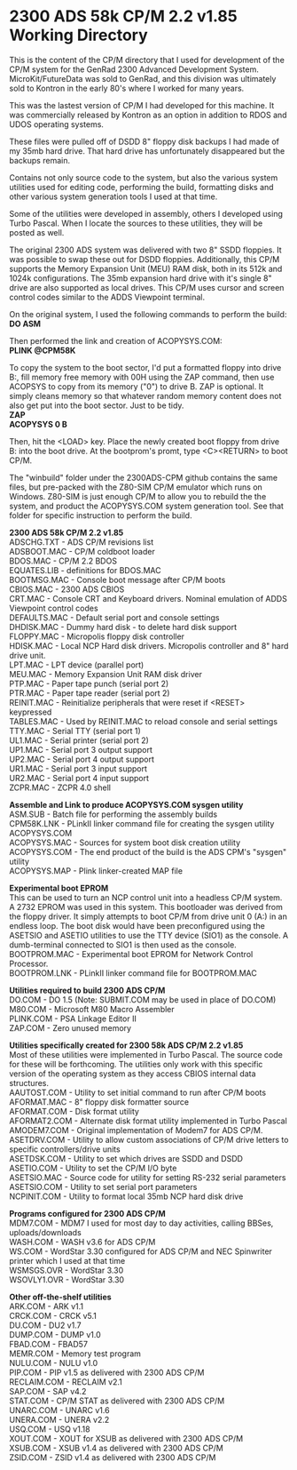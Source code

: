 # 2300 ADS 58k CP/M 2.2 v1.85 Working Directory

This is the content of the CP/M directory that I used for development of the CP/M system
for the GenRad 2300 Advanced Development System. MicroKit/FutureData was sold to GenRad,
and this division was ultimately sold to Kontron in the early 80's where I worked for
many years.

This was the lastest version of CP/M I had developed for this machine. It was commercially
released by Kontron as an option in addition to RDOS and UDOS operating systems.

These files were pulled off of DSDD 8" floppy disk backups I had made of my 35mb hard drive.
That hard drive has unfortunately disappeared but the backups remain.

Contains not only source code to the system, but also the various system utilities
used for editing code, performing the build, formatting disks and other various
system generation tools I used at that time.

Some of the utilities were developed in assembly, others I developed using Turbo Pascal.
When I locate the sources to these utilities, they will be posted as well.

The original 2300 ADS system was delivered with two 8" SSDD floppies. It was possible
to swap these out for DSDD floppies. Additionally, this CP/M supports the Memory
Expansion Unit (MEU) RAM disk, both in its 512k and 1024k configurations. The 35mb
expansion hard drive with it's single 8" drive are also supported as local drives. This
CP/M uses cursor and screen control codes similar to the ADDS Viewpoint terminal.

On the original system, I used the following commands to perform the build:<br>
<b>DO ASM</b><br>

Then performed the link and creation of ACOPYSYS.COM:<br>
<b>PLINK @CPM58K</b><br>

To copy the system to the boot sector, I'd put a formatted floppy into drive B:,
fill memory free memory with 00H using the ZAP command, then use ACOPSYS to copy
from its memory ("0") to drive B. ZAP is optional. It simply cleans memory so that
whatever random memory content does not also get put into the boot sector. Just to
be tidy.<br>
<b>ZAP</b><br>
<b>ACOPYSYS 0 B</b><br>

Then, hit the \<LOAD\> key. Place the newly created boot floppy from drive B: into the
boot drive. At the bootprom's promt, type \<C\>\<RETURN\> to boot CP/M.

The "winbuild" folder under the 2300ADS-CPM github contains the same files, but pre-packed
with the Z80-SIM CP/M emulator which runs on Windows. Z80-SIM is just enough CP/M to
allow you to rebuild the the system, and product the ACOPYSYS.COM system generation
tool. See that folder for specific instruction to perform the build.

<b>2300 ADS 58k CP/M 2.2 v1.85</b><br>
ADSCHG.TXT    - ADS CP/M revisions list<br>
ADSBOOT.MAC   - CP/M coldboot loader<br>
BDOS.MAC      - CP/M 2.2 BDOS<br>
EQUATES.LIB   - definitions for BDOS.MAC<br>
BOOTMSG.MAC   - Console boot message after CP/M boots<br>
CBIOS.MAC     - 2300 ADS CBIOS<br>
CRT.MAC       - Console CRT and Keyboard drivers. Nominal emulation of ADDS Viewpoint control codes<br>
DEFAULTS.MAC  - Default serial port and console settings<br>
DHDISK.MAC    - Dummy hard disk - to delete hard disk support<br>
FLOPPY.MAC    - Micropolis floppy disk controller<br>
HDISK.MAC     - Local NCP Hard disk drivers. Micropolis controller and 8" hard drive unit.<br>
LPT.MAC       - LPT device (parallel port)<br>
MEU.MAC       - Memory Expansion Unit RAM disk driver<br>
PTP.MAC       - Paper tape punch (serial port 2)<br>
PTR.MAC       - Paper tape reader (serial port 2)<br>
REINIT.MAC    - Reinitialize peripherals that were reset if \<RESET\> keypressed<br>
TABLES.MAC    - Used by REINIT.MAC to reload console and serial settings<br>
TTY.MAC       - Serial TTY (serial port 1)<br>
UL1.MAC       - Serial printer (serial port 2)<br>
UP1.MAC       - Serial port 3 output support<br>
UP2.MAC       - Serial port 4 output support<br>
UR1.MAC       - Serial port 3 input support<br>
UR2.MAC       - Serial port 4 input support<br>
ZCPR.MAC      - ZCPR 4.0 shell<br>

<b>Assemble and Link to produce ACOPYSYS.COM sysgen utility</b><br> 
ASM.SUB       - Batch file for performing the assembly builds<br>
CPM58K.LNK    - PLinkII linker command file for creating the sysgen utility ACOPYSYS.COM<br>
ACOPYSYS.MAC  - Sources for system boot disk creation utility<br>
ACOPYSYS.COM  - The end product of the build is the ADS CPM's "sysgen" utility<br>
ACOPYSYS.MAP  - Plink linker-created MAP file<br>

<b>Experimental boot EPROM</b><br>
This can be used to turn an NCP control unit into a headless CP/M system. A 2732 EPROM was used in this system. This bootloader was derived from the floppy driver. It simply attempts to boot CP/M from drive unit 0 (A:) in an endless loop. The boot disk would have been preconfigured using the ASETSIO and ASETIO utilities to use the TTY device (SIO1) as the console. A dumb-terminal connected to SIO1 is then used as the console.<br>
BOOTPROM.MAC  - Experimental boot EPROM for Network Control Processor.<br> 
BOOTPROM.LNK  - PLinkII linker command file for BOOTPROM.MAC<br>

<b>Utilities required to build 2300 ADS CP/M</b><br>
DO.COM        - DO 1.5 (Note: SUBMIT.COM may be used in place of DO.COM)<br>
M80.COM       - Microsoft M80 Macro Assembler<br>
PLINK.COM     - PSA Linkage Editor II<br>
ZAP.COM       - Zero unused memory<br>

<b>Utilities specifically created for 2300 58k ADS CP/M 2.2 v1.85</b><br>
Most of these utilities were implemented in Turbo Pascal. The source code for these will be forthcoming. The utilities only work with this specific version of the operating system as they access CBIOS internal data structures.<br> 
AAUTOST.COM   - Utility to set initial command to run after CP/M boots<br>
AFORMAT.MAC   - 8" floppy disk formatter source<br>
AFORMAT.COM   - Disk format utility<br>
AFORMAT2.COM  - Alternate disk format utility implemented in Turbo Pascal<br>
AMODEM7.COM   - Original implementation of Modem7 for ADS CP/M.<br>
ASETDRV.COM   - Utility to allow custom associations of CP/M drive letters to specific controllers/drive units<br>
ASETDSK.COM   - Utility to set which drives are SSDD and DSDD<br>
ASETIO.COM    - Utility to set the CP/M I/O byte<br>
ASETSIO.MAC   - Source code for utility for setting RS-232 serial parameters<br>
ASETSIO.COM   - Utility to set serial port parameters<br>
NCPINIT.COM   - Utility to format local 35mb NCP hard disk drive<br>

<b>Programs configured for 2300 ADS CP/M</b><br>
MDM7.COM      - MDM7 I used for most day to day activities, calling BBSes, uploads/downloads<br>
WASH.COM      - WASH v3.6 for ADS CP/M<br>
WS.COM        - WordStar 3.30 configured for ADS CP/M and NEC Spinwriter printer which I used at that time<br>
WSMSGS.OVR    - WordStar 3.30<br>
WSOVLY1.OVR   - WordStar 3.30<br>

<b>Other off-the-shelf utilities</b><br>
ARK.COM       - ARK v1.1<br>
CRCK.COM      - CRCK v5.1<br>
DU.COM        - DU2 v1.7<br>
DUMP.COM      - DUMP v1.0<br>
FBAD.COM      - FBAD57<br>
MEMR.COM      - Memory test program<br>
NULU.COM      - NULU v1.0<br>
PIP.COM       - PIP v1.5 as delivered with 2300 ADS CP/M<br>
RECLAIM.COM   - RECLAIM v2.1<br>
SAP.COM       - SAP v4.2<br>
STAT.COM      - CP/M STAT as delivered with 2300 ADS CP/M<br>
UNARC.COM     - UNARC v1.6<br>
UNERA.COM     - UNERA v2.2<br>
USQ.COM       - USQ v1.18<br>
XOUT.COM      - XOUT for XSUB as delivered with 2300 ADS CP/M<br>
XSUB.COM      - XSUB v1.4 as delivered with 2300 ADS CP/M<br>
ZSID.COM      - ZSID v1.4 as delivered with 2300 ADS CP/M<br>
